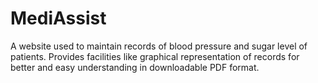 # MediAssist

A website used to maintain records of blood pressure and sugar level of patients.
Provides facilities like graphical representation of records for better and easy understanding in downloadable PDF format.
